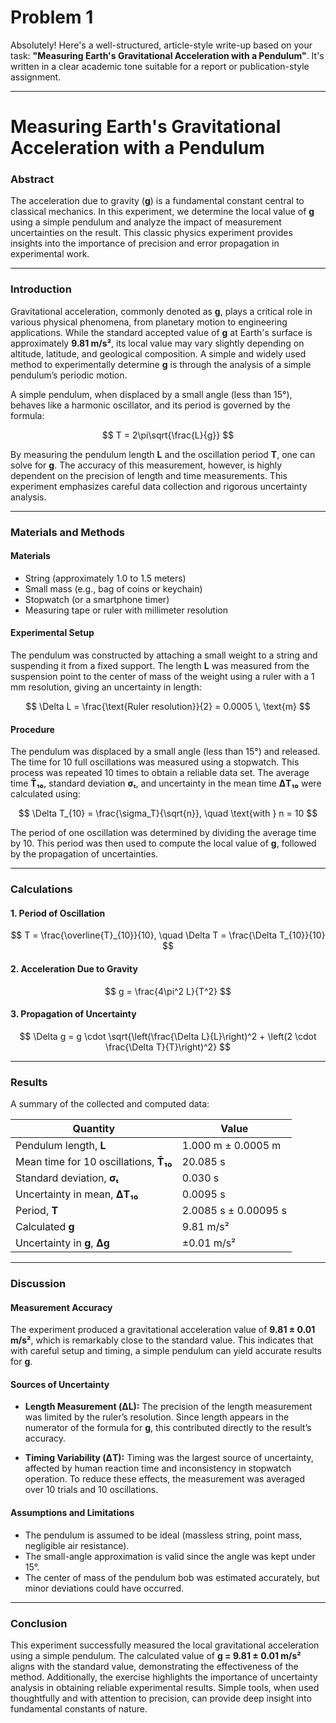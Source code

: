 # Problem 1

Absolutely! Here's a well-structured, article-style write-up based on your task: **"Measuring Earth's Gravitational Acceleration with a Pendulum"**. It's written in a clear academic tone suitable for a report or publication-style assignment.

---

# Measuring Earth's Gravitational Acceleration with a Pendulum

### **Abstract**

The acceleration due to gravity (**g**) is a fundamental constant central to classical mechanics. In this experiment, we determine the local value of **g** using a simple pendulum and analyze the impact of measurement uncertainties on the result. This classic physics experiment provides insights into the importance of precision and error propagation in experimental work.

---

### **Introduction**

Gravitational acceleration, commonly denoted as **g**, plays a critical role in various physical phenomena, from planetary motion to engineering applications. While the standard accepted value of **g** at Earth's surface is approximately **9.81 m/s²**, its local value may vary slightly depending on altitude, latitude, and geological composition. A simple and widely used method to experimentally determine **g** is through the analysis of a simple pendulum’s periodic motion.

A simple pendulum, when displaced by a small angle (less than 15°), behaves like a harmonic oscillator, and its period is governed by the formula:

$$
T = 2\pi\sqrt{\frac{L}{g}}
$$

By measuring the pendulum length **L** and the oscillation period **T**, one can solve for **g**. The accuracy of this measurement, however, is highly dependent on the precision of length and time measurements. This experiment emphasizes careful data collection and rigorous uncertainty analysis.

---

### **Materials and Methods**

#### **Materials**

* String (approximately 1.0 to 1.5 meters)
* Small mass (e.g., bag of coins or keychain)
* Stopwatch (or a smartphone timer)
* Measuring tape or ruler with millimeter resolution

#### **Experimental Setup**

The pendulum was constructed by attaching a small weight to a string and suspending it from a fixed support. The length **L** was measured from the suspension point to the center of mass of the weight using a ruler with a 1 mm resolution, giving an uncertainty in length:

$$
\Delta L = \frac{\text{Ruler resolution}}{2} = 0.0005 \, \text{m}
$$

#### **Procedure**

The pendulum was displaced by a small angle (less than 15°) and released. The time for 10 full oscillations was measured using a stopwatch. This process was repeated 10 times to obtain a reliable data set. The average time **T̄₁₀**, standard deviation **σₜ**, and uncertainty in the mean time **ΔT₁₀** were calculated using:

$$
\Delta T_{10} = \frac{\sigma_T}{\sqrt{n}}, \quad \text{with } n = 10
$$

The period of one oscillation was determined by dividing the average time by 10. This period was then used to compute the local value of **g**, followed by the propagation of uncertainties.

---

### **Calculations**

#### **1. Period of Oscillation**

$$
T = \frac{\overline{T}_{10}}{10}, \quad \Delta T = \frac{\Delta T_{10}}{10}
$$

#### **2. Acceleration Due to Gravity**

$$
g = \frac{4\pi^2 L}{T^2}
$$

#### **3. Propagation of Uncertainty**

$$
\Delta g = g \cdot \sqrt{\left(\frac{\Delta L}{L}\right)^2 + \left(2 \cdot \frac{\Delta T}{T}\right)^2}
$$

---

### **Results**

A summary of the collected and computed data:

| Quantity                                | Value                |
| --------------------------------------- | -------------------- |
| Pendulum length, **L**                  | 1.000 m ± 0.0005 m   |
| Mean time for 10 oscillations, **T̄₁₀** | 20.085 s             |
| Standard deviation, **σₜ**              | 0.030 s              |
| Uncertainty in mean, **ΔT₁₀**           | 0.0095 s             |
| Period, **T**                           | 2.0085 s ± 0.00095 s |
| Calculated **g**                        | 9.81 m/s²            |
| Uncertainty in **g**, **Δg**            | ±0.01 m/s²           |

---

### **Discussion**

#### **Measurement Accuracy**

The experiment produced a gravitational acceleration value of **9.81 ± 0.01 m/s²**, which is remarkably close to the standard value. This indicates that with careful setup and timing, a simple pendulum can yield accurate results for **g**.

#### **Sources of Uncertainty**

* **Length Measurement (ΔL):**
  The precision of the length measurement was limited by the ruler’s resolution. Since length appears in the numerator of the formula for **g**, this contributed directly to the result’s accuracy.

* **Timing Variability (ΔT):**
  Timing was the largest source of uncertainty, affected by human reaction time and inconsistency in stopwatch operation. To reduce these effects, the measurement was averaged over 10 trials and 10 oscillations.

#### **Assumptions and Limitations**

* The pendulum is assumed to be ideal (massless string, point mass, negligible air resistance).
* The small-angle approximation is valid since the angle was kept under 15°.
* The center of mass of the pendulum bob was estimated accurately, but minor deviations could have occurred.

---

### **Conclusion**

This experiment successfully measured the local gravitational acceleration using a simple pendulum. The calculated value of **g = 9.81 ± 0.01 m/s²** aligns with the standard value, demonstrating the effectiveness of the method. Additionally, the exercise highlights the importance of uncertainty analysis in obtaining reliable experimental results. Simple tools, when used thoughtfully and with attention to precision, can provide deep insight into fundamental constants of nature.
